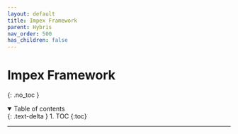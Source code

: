 ```yaml
---
layout: default
title: Impex Framework
parent: Hybris
nav_order: 500
has_children: false
---
```


# Impex Framework

{: .no_toc }

<details open markdown="block">
  <summary>
    Table of contents
  </summary>
  {: .text-delta }
1. TOC
{:toc}
</details>

---
